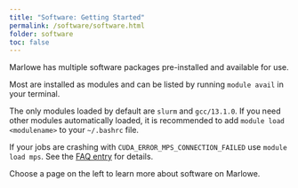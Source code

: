```yaml
---
title: "Software: Getting Started"
permalink: /software/software.html
folder: software
toc: false
---
```


Marlowe has multiple software packages pre-installed and available for use. 

Most are installed as modules and can be listed by running `module avail` in your terminal.

The only modules loaded by default are `slurm` and `gcc/13.1.0`. If you need other modules automatically loaded, it is recommended to add `module load <modulename>` to your `~/.bashrc` file.

If your jobs are crashing with `CUDA_ERROR_MPS_CONNECTION_FAILED` use `module load mps`. See the [FAQ entry](/faq.html#my-job-crashes-with-cuda_error_mps_connection_failed) for details.

Choose a page on the left to learn more about software on Marlowe.